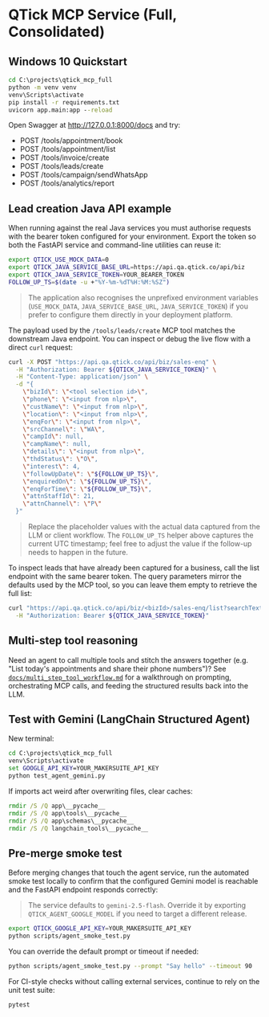 
# QTick MCP Service (Full, Consolidated)

## Windows 10 Quickstart
```bat
cd C:\projects\qtick_mcp_full
python -m venv venv
venv\Scripts\activate
pip install -r requirements.txt
uvicorn app.main:app --reload
```

Open Swagger at http://127.0.0.1:8000/docs and try:
- POST /tools/appointment/book
- POST /tools/appointment/list
- POST /tools/invoice/create
- POST /tools/leads/create
- POST /tools/campaign/sendWhatsApp
- POST /tools/analytics/report

## Lead creation Java API example

When running against the real Java services you must authorise requests with the
bearer token configured for your environment. Export the token so both the
FastAPI service and command-line utilities can reuse it:

```bash
export QTICK_USE_MOCK_DATA=0
export QTICK_JAVA_SERVICE_BASE_URL=https://api.qa.qtick.co/api/biz
export QTICK_JAVA_SERVICE_TOKEN=YOUR_BEARER_TOKEN
FOLLOW_UP_TS=$(date -u +"%Y-%m-%dT%H:%M:%SZ")
```

> The application also recognises the unprefixed environment variables
> (`USE_MOCK_DATA`, `JAVA_SERVICE_BASE_URL`, `JAVA_SERVICE_TOKEN`) if you prefer
> to configure them directly in your deployment platform.

The payload used by the `/tools/leads/create` MCP tool matches the downstream
Java endpoint. You can inspect or debug the live flow with a direct `curl`
request:

```bash
curl -X POST "https://api.qa.qtick.co/api/biz/sales-enq" \
  -H "Authorization: Bearer ${QTICK_JAVA_SERVICE_TOKEN}" \
  -H "Content-Type: application/json" \
  -d "{
    \"bizId\": \"<tool selection id>\",
    \"phone\": \"<input from nlp>\",
    \"custName\": \"<input from nlp>\",
    \"location\": \"<input from nlp>\",
    \"enqFor\": \"<input from nlp>\",
    \"srcChannel\": \"WA\",
    \"campId\": null,
    \"campName\": null,
    \"details\": \"<input from nlp>\",
    \"thdStatus\": \"O\",
    \"interest\": 4,
    \"followUpDate\": \"${FOLLOW_UP_TS}\",
    \"enquiredOn\": \"${FOLLOW_UP_TS}\",
    \"enqForTime\": \"${FOLLOW_UP_TS}\",
    \"attnStaffId\": 21,
    \"attnChannel\": \"P\"
  }"
```

> Replace the placeholder values with the actual data captured from the LLM or
> client workflow. The `FOLLOW_UP_TS` helper above captures the current UTC
> timestamp; feel free to adjust the value if the follow-up needs to happen in
> the future.

To inspect leads that have already been captured for a business, call the list
endpoint with the same bearer token. The query parameters mirror the defaults
used by the MCP tool, so you can leave them empty to retrieve the full list:

```bash
curl "https://api.qa.qtick.co/api/biz/<bizId>/sales-enq/list?searchText=&status=&periodType=&periodFilterBy=A&fromDate=&toDate=" \
  -H "Authorization: Bearer ${QTICK_JAVA_SERVICE_TOKEN}"
```

## Multi-step tool reasoning

Need an agent to call multiple tools and stitch the answers together (e.g. "List today's appointments and share their phone numbers")? See [`docs/multi_step_tool_workflow.md`](docs/multi_step_tool_workflow.md) for a walkthrough on prompting, orchestrating MCP calls, and feeding the structured results back into the LLM.

## Test with Gemini (LangChain Structured Agent)
New terminal:
```bat
cd C:\projects\qtick_mcp_full
venv\Scripts\activate
set GOOGLE_API_KEY=YOUR_MAKERSUITE_API_KEY
python test_agent_gemini.py
```

If imports act weird after overwriting files, clear caches:
```bat
rmdir /S /Q app\__pycache__
rmdir /S /Q app\tools\__pycache__
rmdir /S /Q app\schemas\__pycache__
rmdir /S /Q langchain_tools\__pycache__
```

## Pre-merge smoke test

Before merging changes that touch the agent service, run the automated smoke
test locally to confirm that the configured Gemini model is reachable and the
FastAPI endpoint responds correctly:

> The service defaults to `gemini-2.5-flash`. Override it by exporting
> `QTICK_AGENT_GOOGLE_MODEL` if you need to target a different release.

```bash
export QTICK_GOOGLE_API_KEY=YOUR_MAKERSUITE_API_KEY
python scripts/agent_smoke_test.py
```

You can override the default prompt or timeout if needed:

```bash
python scripts/agent_smoke_test.py --prompt "Say hello" --timeout 90
```

For CI-style checks without calling external services, continue to rely on the
unit test suite:

```bash
pytest
```
